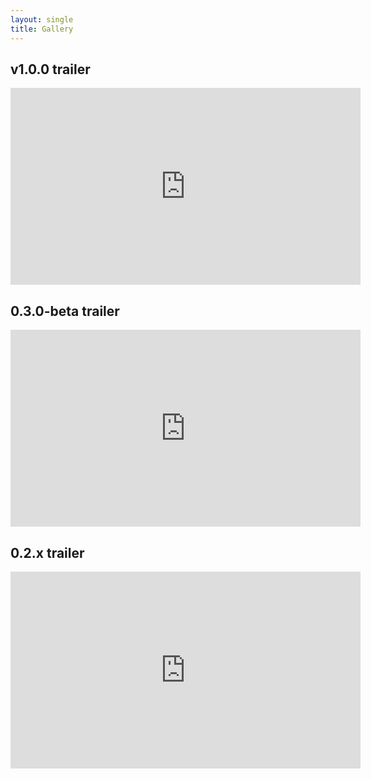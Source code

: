 ```yaml
---
layout: single
title: Gallery
---
```


## v1.0.0 trailer
<iframe width="560" height="315" src="https://www.youtube.com/embed/QR-SINyvNyI" frameborder="0" allow="accelerometer; autoplay; clipboard-write; encrypted-media; gyroscope; picture-in-picture" allowfullscreen></iframe>

## 0.3.0-beta trailer
<iframe width="560" height="315" src="https://www.youtube.com/embed/ZX5S711nMKM" frameborder="0" allow="accelerometer; autoplay; clipboard-write; encrypted-media; gyroscope; picture-in-picture" allowfullscreen></iframe>

## 0.2.x trailer
<iframe width="560" height="315" src="https://www.youtube.com/embed/xkVtbYQnH04" frameborder="0" allow="accelerometer; autoplay; clipboard-write; encrypted-media; gyroscope; picture-in-picture" allowfullscreen></iframe>